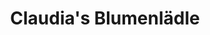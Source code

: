 ---
title: "Claudia's Blumenlädle"
url: /neunkirchen-a-brand/claudias-blumenlaedle/
shop: Blumen
---